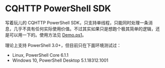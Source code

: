 # CQHTTP PowerShell SDK

写着玩儿的 CQHTTP PowerShell SDK，只支持单线程，只能同时处理一条消息，几乎不具有任何实际使用价值。不过其实如果只是想跑个极其简单的逻辑，还是可以用一下的。使用方法见 [Demo.ps1](Demo.ps1)。

理论上支持 PowerShell 3.0+，但目前只在下面环境测试过：

- Linux, PowerShell Core 6.1.1
- Windows 10, PowerShell Desktop 5.1.18312.1001
